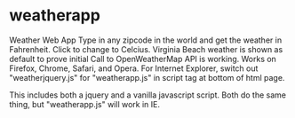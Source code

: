# weatherapp
Weather Web App
Type in any zipcode in the world and get the weather in Fahrenheit. Click to change to Celcius.
Virginia Beach weather is shown as default to prove initial Call to OpenWeatherMap API is working.
Works on Firefox, Chrome, Safari, and Opera.
For Internet Explorer, switch out "weatherjquery.js" for "weatherapp.js" in script tag at bottom of html page.

This includes both a jquery and a vanilla javascript script. Both do the same thing, but "weatherapp.js" will work in IE.


